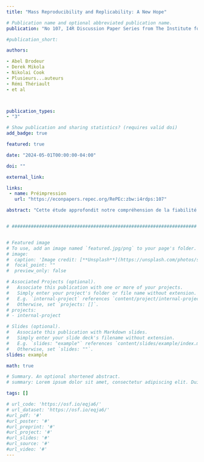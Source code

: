 ```yaml
---
title: "Mass Reproducibility and Replicability: A New Hope"

# Publication name and optional abbreviated publication name.
publication: "No 107, I4R Discussion Paper Series from The Institute for Replication (I4R). Preprint: <a href='https://econpapers.repec.org/RePEc:zbw:i4rdps:107' target='_blank' rel='noopener noreferrer'>econpapers.repec.org/RePEc:zbw:i4rdps:107</a>"

#publication_short: 

authors:

- Abel Brodeur
- Derek Mikola
- Nikolai Cook
- Plusieurs...auteurs
- Rémi Thériault
- et al



publication_types:
- "3"

# Show publication and sharing statistics? (requires valid doi)
add_badge: true

featured: true

date: "2024-05-01T00:00:00-04:00"

doi: ""

external_link:

links: 
 - name: Préimpression
   url: "https://econpapers.repec.org/RePEc:zbw:i4rdps:107"

abstract: "Cette étude approfondit notre compréhension de la fiabilité de la recherche en reproduisant les affirmations de 110 articles publiés dans des revues de sciences économiques et politiques de premier plan. L'analyse implique des contrôles de reproductibilité informatique et des évaluations de robustesse. Il révèle plusieurs modèles. Premièrement, nous découvrons un taux élevé de résultats entièrement reproductibles par ordinateur (plus de 85 %). Deuxièmement, en excluant les problèmes mineurs tels que des librairies manquantes ou des chemins invalides, nous découvrons des erreurs de codage dans environ 25 % des études, certaines études contenant plusieurs erreurs. Troisièmement, nous testons la robustesse des résultats sur 5,511 réanalyses. On retrouve une reproductibilité de robustesse d'environ 70%. Les taux de reproductibilité de la robustesse sont relativement plus élevés pour les réanalyses qui introduisent de nouvelles données et plus faibles pour les réanalyses qui modifient l'échantillon ou la définition de la variable dépendante. Quatrièmement, 52 % des estimations de l’ampleur de l’effet des réanalyses sont inférieures aux estimations originales publiées et la signification statistique moyenne d’une réanalyse est de 77 % de l’originale. Enfin, nous nous appuyons sur six équipes de chercheurs travaillant de manière indépendante pour répondre à huit questions de recherche supplémentaires sur les déterminants de la reproductibilité de la robustesse. La plupart des équipes trouvent une relation négative entre l'expérience des réplicateurs et la reproductibilité, tout en ne trouvant aucune relation entre la reproductibilité et l'accessibilité de données intermédiaires, voire brutes, combinées aux codes de nettoyage nécessaires."


# ####################################################################


# Featured image
# To use, add an image named `featured.jpg/png` to your page's folder. 
# image:
#  caption: 'Image credit: [**Unsplash**](https://unsplash.com/photos/s9CC2SKySJM)'
#  focal_point: ""
#  preview_only: false

# Associated Projects (optional).
#   Associate this publication with one or more of your projects.
#   Simply enter your project's folder or file name without extension.
#   E.g. `internal-project` references `content/project/internal-project/index.md`.
#   Otherwise, set `projects: []`.
# projects:
# - internal-project

# Slides (optional).
#   Associate this publication with Markdown slides.
#   Simply enter your slide deck's filename without extension.
#   E.g. `slides: "example"` references `content/slides/example/index.md`.
#   Otherwise, set `slides: ""`.
slides: example

math: true

# Summary. An optional shortened abstract.
# summary: Lorem ipsum dolor sit amet, consectetur adipiscing elit. Duis posuere tellus ac convallis placerat. Proin tincidunt magna sed ex sollicitudin condimentum.

tags: []

# url_code: 'https://osf.io/eqja6/'
# url_dataset: 'https://osf.io/eqja6/'
#url_pdf: '#'
#url_poster: '#'
#url_preprint: '#'
#url_project: '#'
#url_slides: '#'
#url_source: '#'
#url_video: '#'
---
```

